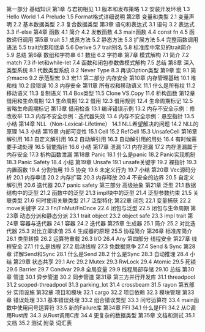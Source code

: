 第一部分 基础知识
  第1章 与君初相见
    1.1 版本和发布策略
    1.2 安装开发环境
    1.3 Hello World
    1.4 Prelude
    1.5 Format格式详细说明
  第2章 变量和类型
    2.1 变量声明
    2.2 基本数据类型
    2.3 复合数据类型
  第3章 语句和表达式
    3.1 语句
    3.2 表达式
    3.3 if-else
  第4章 函数
    4.1 简介
    4.2 发散函数
    4.3 main函数
    4.4 const fn
    4.5 函数递归调用
  第5章 trait
    5.1 成员方法
    5.2 静态方法
    5.3 扩展方法
    5.4 完整函数调用语法
    5.5 trait约束和继承
    5.6 Derive
    5.7 trait别名
    5.8 标准库中常见的trait简介
    5.9 总结
  第6章 数组和字符串
    6.1 数组
    6.2 字符串
  第7章 模式解构
    7.1 简介
    7.2 match
    7.3 if-let和while-let
    7.4 函数和闭包参数做模式解构
    7.5 总结
  第8章 深入类型系统
    8.1 代数类型系统
    8.2 Never Type
    8.3 再谈Option类型
  第9章 宏
    9.1 简介macro
    9.2 示范型宏
    9.3 宏1.1
第二部分 内存安全
  第10章 内存管理基础
    10.1 堆和栈
    10.2 段错误
    10.3 内存安全
  第11章 所有权和移动语义
    11.1 什么是所有权
    11.2 移动语义
    11.3 复制语义
    11.4 Box类型
    11.5 Clone VS.Copy
    11.6 析构函数
  第12章 借用和生命周期
    12.1 生命周期
    12.2 借用
    12.3 借用规则
    12.4 生命周期标记
    12.5 省略生命周期标记
  第13章 借用检查
    13.1 编译错误示例
    13.2 内存不安全示例：修改枚举
    13.3 内存不安全示例：迭代器失效
    13.4 内存不安全示例：悬空指针
    13.5 小结
  第14章 NLL（Non-Lexical-Lifetime）
    14.1 NLL希望解决的问题
    14.2 NLL的原理
    14.3 小结
  第15章 内部可变性
    15.1 Cell
    15.2 RefCell
    15.3 UnsafeCell
  第16章 解引用
    16.1 自定义解引用
    16.2 自动解引用
    16.3 自动解引用的用处
    16.4 有时候需要手动处理
    16.5 智能指针
    16.6 小结
  第17章 泄漏
    17.1 内存泄漏
    17.2 内存泄漏属于内存安全
    17.3 析构函数泄漏
  第18章 Panic
    18.1 什么是panic
    18.2 Panic实现机制
    18.3 Panic Safety
    18.4 小结
  第19章 Unsafe
    19.1 unsafe关键字
    19.2 裸指针
    19.3 内置函数
    19.4 分割借用
    19.5 协变
    19.6 未定义行为
    19.7 小结
  第20章 Vec源码分析
    20.1 内存申请
    20.2 内存扩容
    20.3 内存释放
    20.4 不安全的边界
    20.5 自定义解引用
    20.6 迭代器
    20.7 panic safety
第三部分 高级抽象
  第21章 泛型
    21.1 数据结构中的泛型
    21.2 函数中的泛型
    21.3 impl块中的泛型
    21.4 泛型参数约束
    21.5 关联类型
    21.6 何时使用关联类型
    21.7 泛型特化
  第22章 闭包
    22.1 变量捕获
    22.2 move关键字
    22.3 Fn/FnMut/FnOnce
    22.4 闭包与泛型
    22.5 闭包与生命周期
  第23章 动态分派和静态分派
    23.1 trait object
    23.2 object safe
    23.3 impl trait
  第24章 容器与迭代器
    24.1 容器
    24.2 迭代器
  第25章 生成器
    25.1 简介
    25.2 对比迭代器
    25.3 对比立即求值
    25.4 生成器的原理
    25.5 协程简介
  第26章 标准库简介
    26.1 类型转换
    26.2 运算符重载
    26.3 I/O
    26.4 Any
第四部分 线程安全
  第27章 线程安全
    27.1 什么是线程
    27.2 启动线程
    27.3 免数据竞争
    27.4 Send & Sync
  第28章 详解Send和Sync
    28.1 什么是Send
    28.2 什么是Sync
    28.3 自动推理
    28.4 小结
  第29章 状态共享
    29.1 Arc
    29.2 Mutex
    29.3 RwLock
    29.4 Atomic
    29.5 死锁
    29.6 Barrier
    29.7 Condvar
    29.8 全局变量
    29.9 线程局部存储
    29.10 总结
  第30章 管道
    30.1 异步管道
    30.2 同步管道
  第31章 第三方并行开发库
    31.1 threadpool
    31.2 scoped-threadpool
    31.3 parking_lot
    31.4 crossbeam
    31.5 rayon
第五部分 实用设施
  第32章 项目和模块
    32.1 cargo
    32.2 项目依赖
    32.3 模块管理
  第33章 错误处理
    33.1 基本错误处理
    33.2 组合错误类型
    33.3 问号运算符
    33.4 main函数中使用问号运算符
    33.5 新的Failure库
  第34章 FFI
    34.1 什么是FFI
    34.2 从C调用Rust库
    34.3 从Rust调用C库
    34.4 更复杂的数据类型
  第35章 文档和测试
    35.1 文档
    35.2 测试
附录 词汇表
